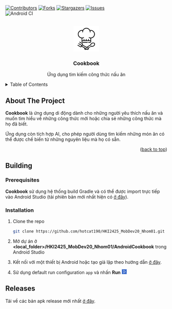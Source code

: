 <!-- Improved compatibility of back to top link: See: https://github.com/othneildrew/Best-README-Template/pull/73 -->
<a id="readme-top"></a>
<!--
*** Thanks for checking out the Best-README-Template. If you have a suggestion
*** that would make this better, please fork the repo and create a pull request
*** or simply open an issue with the tag "enhancement".
*** Don't forget to give the project a star!
*** Thanks again! Now go create something AMAZING! :D
-->



<!-- PROJECT SHIELDS -->
<!--
*** I'm using markdown "reference style" links for readability.
*** Reference links are enclosed in brackets [ ] instead of parentheses ( ).
*** See the bottom of this document for the declaration of the reference variables
*** for contributors-url, forks-url, etc. This is an optional, concise syntax you may use.
*** https://www.markdownguide.org/basic-syntax/#reference-style-links
-->
[![Contributors][contributors-shield]][contributors-url]
[![Forks][forks-shield]][forks-url]
[![Stargazers][stars-shield]][stars-url]
[![Issues][issues-shield]][issues-url]
<br>
![Android CI](https://github.com/hotcat190/HKI2425_MobDev20_Nhom01/workflows/Android%20CI/badge.svg) 


<!-- PROJECT LOGO -->
<br />
<div align="center">
  <a href="https://github.com/hotcat190/HKI2425_MobDev20_Nhom01">
    <img src="AndroidCookbook/app/src/main/res/drawable/cookbook_app_icon.png" alt="Logo" width="80" height="80">
  </a>

<h3 align="center">Cookbook</h3>
  <p align="center">
    Ứng dụng tìm kiếm công thức nấu ăn
  </p>
</div>



<!-- TABLE OF CONTENTS -->
<details>
  <summary>Table of Contents</summary>
  <ol>
    <li>
      <a href="#about-the-project">About The Project</a>
    </li>
    <li>
      <a href="#getting-started">Getting Started</a>
      <ul>
        <li><a href="#prerequisites">Prerequisites</a></li>
        <li><a href="#installation">Installation</a></li>
      </ul>
    </li>
  </ol>
</details>



<!-- ABOUT THE PROJECT -->
## About The Project

<p><b>Cookbook</b> là ứng dụng di động dành cho những người yêu thích nấu ăn và muốn tìm hiểu về những công thức mới hoặc chia sẻ những công thức mà họ đã biết.</p>
<p>Ứng dụng còn tích hợp AI, cho phép người dùng tìm kiếm những món ăn có thể được chế biến từ những nguyên liệu mà họ có sẵn.</p>

<p align="right">(<a href="#readme-top">back to top</a>)</p>

<!-- GETTING STARTED -->
## Building

### Prerequisites

**Cookbook** sử dụng hệ thống build Gradle và có thể được import trực tiếp vào Android Studio (tải phiên bản mới nhất hiện có [ở đây](https://developer.android.com/studio)). 

### Installation

1. Clone the repo
   ```sh
   git clone https://github.com/hotcat190/HKI2425_MobDev20_Nhom01.git
   ```
2. Mở dự án ở **<local_folder>/HKI2425_MobDev20_Nhom01/AndroidCookbook** trong Android Studio

3. Kết nối với một thiết bị Android hoặc tạo giả lập theo hướng dẫn [ở đây](https://developer.android.com/studio/run).

4. Sử dụng default run configuration `app` và nhấn **Run** <img src="images/run.png" alt="" width="15" height="15">

<!-- RELEASES -->
## Releases

Tải về các bản apk release mới nhất [ở đây](https://github.com/hotcat190/HKI2425_MobDev20_Nhom01/tags).

<!-- MARKDOWN LINKS & IMAGES -->
<!-- https://www.markdownguide.org/basic-syntax/#reference-style-links -->
[contributors-shield]: https://img.shields.io/github/contributors/hotcat190/HKI2425_MobDev20_Nhom01.svg?style=for-the-badge
[contributors-url]: https://github.com/hotcat190/HKI2425_MobDev20_Nhom01/graphs/contributors
[forks-shield]: https://img.shields.io/github/forks/hotcat190/HKI2425_MobDev20_Nhom01.svg?style=for-the-badge
[forks-url]: https://github.com/hotcat190/HKI2425_MobDev20_Nhom01/network/members
[stars-shield]: https://img.shields.io/github/stars/hotcat190/HKI2425_MobDev20_Nhom01.svg?style=for-the-badge
[stars-url]: https://github.com/hotcat190/HKI2425_MobDev20_Nhom01/stargazers
[issues-shield]: https://img.shields.io/github/issues/hotcat190/HKI2425_MobDev20_Nhom01.svg?style=for-the-badge
[issues-url]: https://github.com/hotcat190/HKI2425_MobDev20_Nhom01/issues
[product-screenshot]: images/screenshot.png
